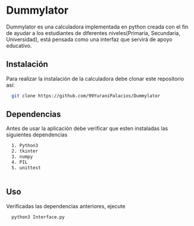 # Dummylator

Dummylator es una calculadora implementada en python creada con el fin de ayudar a los estudiantes de diferentes niveles(Primaria, Secundaria, Universidad), está pensada como una interfaz que servirá de apoyo educativo.

## Instalación 
Para realizar la instalación de la calculadora debe clonar este repositorio así:
```bash
  git clone https://github.com/99YuraniPalacios/Dummylator
```
## Dependencias 
Antes de usar la aplicación debe verificar que esten instaladas las siguientes dependencias 
```bash
  1. Python3
  2. tkinter
  3. numpy
  4. PIL 
  5. unittest
  
```
## Uso
Verificadas las dependencias anteriores, ejecute 
```bash
  python3 Interface.py
```
